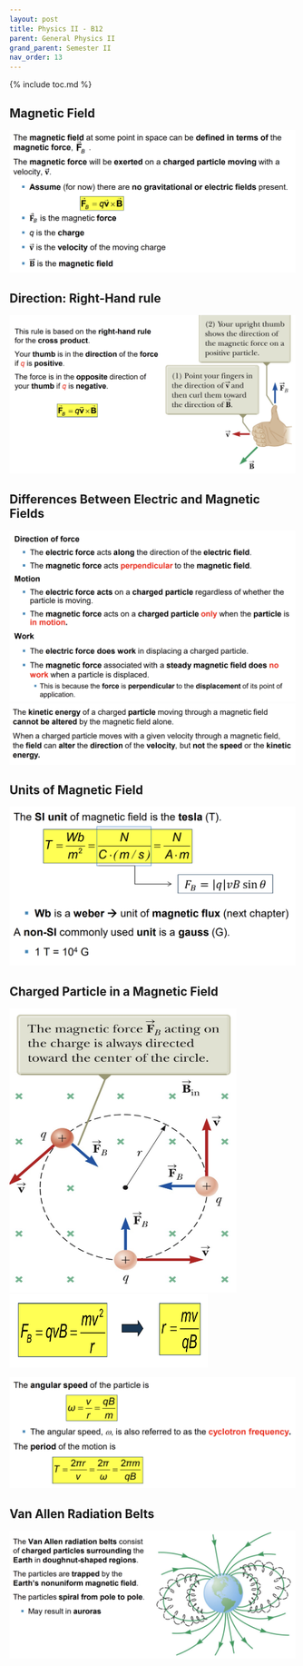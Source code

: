 ```yaml
---
layout: post
title: Physics II - B12
parent: General Physics II
grand_parent: Semester II
nav_order: 13
---
```


{% include toc.md %}

## Magnetic Field
![](XCeonXm.png)

## Direction: Right-Hand rule
![](uoqjV9E.png)

## Differences Between Electric and Magnetic Fields
![](W1gzMpJ.png)
![](dJGxuGF.png)

## Units of Magnetic Field
![](VSrHeF8.png)

## Charged Particle in a Magnetic Field
<img src = "Z3sMB5g.png" width = 400 height = 500>

<img src = "7kcvrrF.png" width = 350 height = 130>

![](ZbcaYrI.png)

## Van Allen Radiation Belts
![](LWZ6BTc.png)
